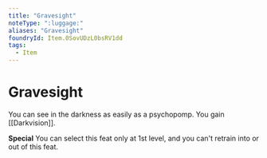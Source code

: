 ```yaml
---
title: "Gravesight"
noteType: ":luggage:"
aliases: "Gravesight"
foundryId: Item.0SovUDzL0bsRV1dd
tags:
  - Item
---
```


# Gravesight

You can see in the darkness as easily as a psychopomp. You gain [[Darkvision]].

**Special** You can select this feat only at 1st level, and you can't retrain into or out of this feat.
